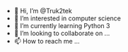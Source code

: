- 👋 Hi, I’m @Truk2tek
- 👀 I’m interested in computer science
- 🌱 I’m currently learning Python 3
- 💞️ I’m looking to collaborate on ...
- 📫 How to reach me ...

<!---
Truk2tek/Truk2tek is a ✨ special ✨ repository because its `README.md` (this file) appears on your GitHub profile.
You can click the Preview link to take a look at your changes.
--->
